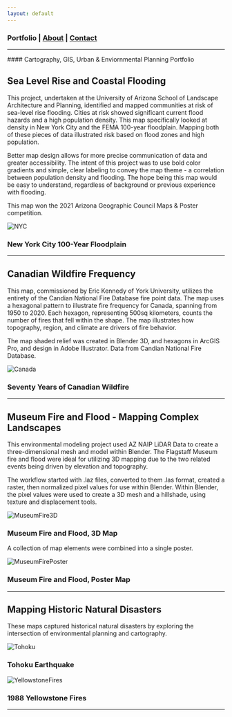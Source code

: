 ```yaml
---
layout: default
---
```

<title>Glenn Ingram Cartography</title>

### Portfolio | [About](./about.md) | [Contact](./contact.md)
<hr> 
#### Cartography, GIS, Urban & Enviornmental Planning Portfolio

## Sea Level Rise and Coastal Flooding

This project, undertaken at the University of Arizona School of Landscape Architecture and Planning, identified and mapped communities at risk of sea-level rise flooding. Cities at risk showed significant current flood hazards and a high population density. This map specifically looked at density in New York City and the FEMA 100-year floodplain. Mapping both of these pieces of data illustrated risk based on flood zones and high population. 

Better map design allows for more precise communication of data and greater accessibility. The intent of this project was to use bold color gradients and simple, clear labeling to convey the map theme - a correlation between population density and flooding. The hope being this map would be easy to understand, regardless of background or previous experience with flooding.

This map won the 2021 Arizona Geographic Council Maps & Poster competition.


![NYC](https://glenningram.github.io/assets/img/Ingram_NYCFloodMap.jpg)
### New York City 100-Year Floodplain

 <hr> 


## Canadian Wildfire Frequency

This map, commissioned by Eric Kennedy of York University, utilizes the entirety of the Candian National Fire Database fire point data. The map uses a hexagonal pattern to illustrate fire frequency for Canada, spanning from 1950 to 2020. Each hexagon, representing 500sq kilometers, counts the number of fires that fell within the shape. The map illustrates how topography, region, and climate are drivers of fire behavior.

The map shaded relief was created in Blender 3D, and hexagons in ArcGIS Pro, and design in Adobe Illustrator. Data from Candian National Fire Database.

![Canada](https://glenningram.github.io/assets/img/Ingram_CanadaWildfire.jpg)
### Seventy Years of Canadian Wildfire

 <hr> 
 
 
## Museum Fire and Flood - Mapping Complex Landscapes

This environmental modeling project used AZ NAIP LiDAR Data to create a three-dimensional mesh and model within Blender. The Flagstaff Museum fire and flood were ideal for utilizing 3D mapping due to the two related events being driven by elevation and topography. 

The workflow started with .laz files,  converted to them .las format, created a raster, then normalized pixel values for use within Blender. Within Blender, the pixel values were used to create a 3D mesh and a hillshade, using texture and displacement tools. 

![MuseumFire3D](https://glenningram.github.io/assets/img/3DFlagstaffMap.jpg)
### Museum Fire and Flood, 3D Map

A collection of map elements were combined into a single poster.

![MuseumFirePoster](https://glenningram.github.io/assets/img/MuseumFloodAndFire.jpg)
### Museum Fire and Flood, Poster Map
 <hr> 

## Mapping Historic Natural Disasters

These maps captured historical natural disasters by exploring the intersection of environmental planning and cartography.

![Tohoku](https://glenningram.github.io/assets/img/TohokuEarthquake.jpg)
### Tohoku Earthquake

![YellowstoneFires](https://glenningram.github.io/assets/img/1988YellowstoneFires.jpg)
### 1988 Yellowstone Fires

 <hr> 
